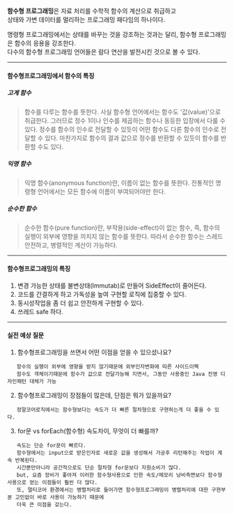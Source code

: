 **함수형 프로그래밍**은 자료 처리를 수학적 함수의 계산으로 취급하고 <br/>
상태와 가변 데이터를 멀리하는 프로그래밍 패다임의 하나이다.

명령형 프로그래밍에서는 상태를 바꾸는 것을 강조하는 것과는 달리, 함수형 프로그래밍은 함수의 응용을 강조한다. <br/>
다수의 함수형 프로그래밍 언어들은 람다 연산을 발전시킨 것으로 볼 수 있다.

<hr/>

#### 함수형프로그래밍에서 함수의 특징

##### 고계 함수
> 함수를 다루는 함수를 뜻한다. 사실 함수형 언어에서는 함수도 '값(value)'으로 취급한다. 그러므로 정수 1이나 인수를 제곱하는 함수나 동등한 입장에서 다룰 수 있다. 정수를 함수의 인수로 전달할 수 있듯이 어떤 함수도 다른 함수의 인수로 전달할 수 있다. 마찬가지로 함수의 결과 값으로 정수를 반환할 수 있듯이 함수를 반환할 수도 있다.

##### 익명 함수 
> 익명 함수(anonymous function)란, 이름이 없는 함수를 뜻한다. 전통적인 명령형 언어에서는 모든 함수에 이름이 부여되어야만 한다.


##### 순수한 함수
> 순수한 함수(pure function)란, 부작용(side-effect)이 없는 함수, 즉, 함수의 실행이 외부에 영향을 끼치지 않는 함수를 뜻한다. 따라서 순수한 함수는 스레드 안전하고, 병렬적인 계산이 가능하다.


<hr/>

#### 함수형프로그래밍의 특징

1. 변경 가능한 상태를 불변상태(Immutab)로 만들어 SideEffect이 줄어든다.
2. 코드를 간결하게 하고 가독성을 높여 구현할 로직에 집중할 수 있다.
3. 동시성작업을 좀 더 쉽고 안전하게 구현할 수 있다.
4. 쓰레드 safe 하다.


<hr/>

#### 실전 예상 질문

1. 함수형프로그래밍을 쓰면서 어떤 이점을 얻을 수 있으셨나요?
```
   함수의 실행이 외부에 영향을 받지 않기때문에 외부인자변화에 따른 사이드이펙
   함수도 객체이기때문에 함수가 값으로 전달가능해 지면서, 그동안 사용중인 Java 진영 디자인패턴 대체가 가능
```
2. 함수형프로그래밍이 장점들이 많은데, 단점은 뭐가 있을까요?
```
   정말코어로직에서는 함수형보다는 속도가 더 빠른 절차형으로 구현하는게 더 좋을 수 있다.
```

3. for문 vs forEach(함수형) 속도차이, 무엇이 더 빠를까?
```
   속도는 단순 for문이 빠르다. 
   함수형에서는 input으로 받은인자로 새로운 값을 생성해서 가공후 리턴해주는 작업이 계속 반복된다.
   시간뿐만아니라 공간적으로도 단순 절차형 for문보다 자원소비가 많다.
   but, 요즘 장비가 좋아져 이러한 함수형사용으로 인한 속도/메모리 낭비측면보다 함수형사용으로 얻는 이점들이 훨씬 더 많다.
   또, 멀티코어 환경에서는 병렬처리로 들어가면 함수형프로그래밍이 병렬처리에 대한 구현부분 고민없이 바로 사용이 가능하기 때문에
   더욱 큰 이점을 갖는다.
```

